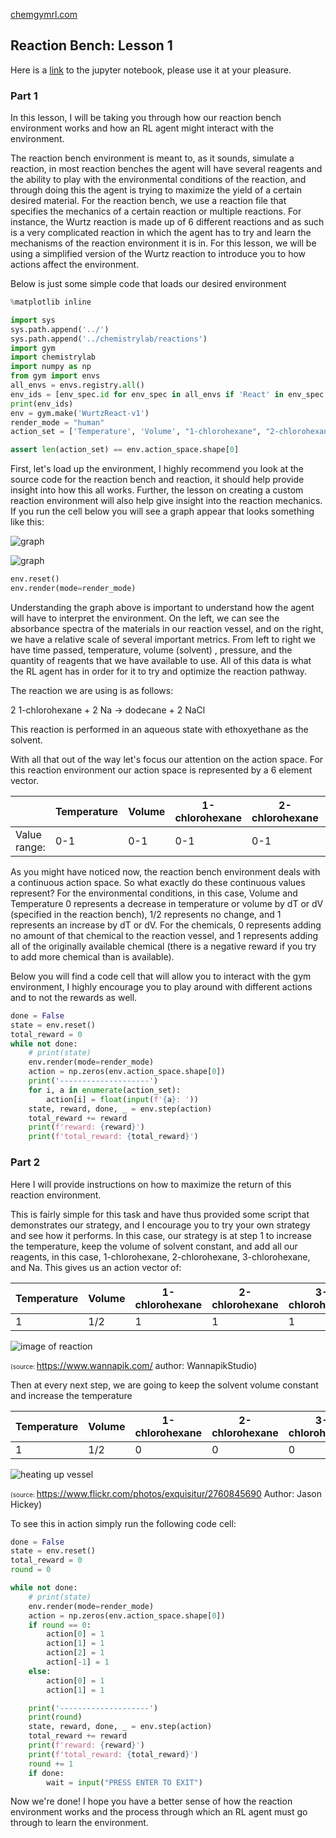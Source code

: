 [chemgymrl.com](https://chemgymrl.com/)

## Reaction Bench: Lesson 1

Here is a [link](https://github.com/chemgymrl/chemgymrl/blob/main/lessons/notebooks/reaction_lesson.ipynb) to the jupyter notebook, please use it at your pleasure.

### Part 1

In this lesson, I will be taking you through how our reaction bench environment works and how an RL agent might interact with the environment.

The reaction bench environment is meant to, as it sounds, simulate a reaction, in most reaction benches the agent will have several reagents and the ability to play with the environmental conditions of the reaction, and through doing this the agent is trying to maximize the yield of a certain desired material. For the reaction bench, we use a reaction file that specifies the mechanics of a certain reaction or multiple reactions. For instance, the Wurtz reaction is made up of 6 different reactions and as such is a very complicated reaction in which the agent has to try and learn the mechanisms of the reaction environment it is in. For this lesson, we will be using a simplified version of the Wurtz reaction to introduce you to how actions affect the environment.

Below is just some simple code that loads our desired environment


```python
%matplotlib inline
```


```python
import sys
sys.path.append('../')
sys.path.append('../chemistrylab/reactions')
import gym
import chemistrylab
import numpy as np
from gym import envs
all_envs = envs.registry.all()
env_ids = [env_spec.id for env_spec in all_envs if 'React' in env_spec.id]
print(env_ids)
env = gym.make('WurtzReact-v1')
render_mode = "human"
action_set = ['Temperature', 'Volume', "1-chlorohexane", "2-chlorohexane", "3-chlorohexane", "Na"]

assert len(action_set) == env.action_space.shape[0]
```

First, let's load up the environment, I highly recommend you look at the source code for the reaction bench and
reaction, it should help provide insight into how this all works. Further, the lesson on creating a custom reaction
environment will also help give insight into the reaction mechanics. If you run the cell below you will see a graph appear that looks something like this:

![graph](../tutorial_figures/reaction-lesson-1/wurtz_overlap_command_0.png)

![graph](../tutorial_figures/reaction-lesson-1/wurtz_lesson_0.png)


```python
env.reset()
env.render(mode=render_mode)
```

Understanding the graph above is important to understand how the agent will have to interpret the environment.
On the left, we can see the absorbance spectra of the materials in our reaction vessel, and on the right, we have
a relative scale of several important metrics. From left to right we have time passed, temperature, volume (solvent)
, pressure, and the quantity of reagents that we have available to use. All of this data is what the RL agent has in order
for it to try and optimize the reaction pathway. 

The reaction we are using is as follows:

2 1-chlorohexane + 2 Na -> dodecane + 2 NaCl

This reaction is performed in an aqueous state with ethoxyethane as the solvent.

With all that out of the way let's focus our attention on the action space. For this reaction environment our action
space is represented by a 6 element vector. 

|              | Temperature | Volume | 1-chlorohexane | 2-chlorohexane | 3-chlorohexane | Na  |
|--------------|-------------|--------|----------------|----------------|----------------|-----|
| Value range: | 0-1         | 0-1    | 0-1            | 0-1            | 0-1            | 0-1 |

As you might have noticed now, the reaction bench environment deals with a continuous action space. So what exactly do
these continuous values represent? For the environmental conditions, in this case, Volume and Temperature 0 represents a
decrease in temperature  or volume by dT or dV (specified in the reaction bench), 1/2 represents no change, and
1 represents an increase by dT or dV. For the chemicals, 0 represents adding no amount of that chemical to the reaction
vessel, and 1 represents adding all of the originally available chemical (there is a negative reward if you try to add
more chemical than is available). 

Below you will find a code cell that will allow you to interact with the gym environment, I highly encourage you to play around with different actions and to not the rewards as well.


```python
done = False
state = env.reset()
total_reward = 0
while not done:
    # print(state)
    env.render(mode=render_mode)
    action = np.zeros(env.action_space.shape[0])
    print('--------------------')
    for i, a in enumerate(action_set):
        action[i] = float(input(f'{a}: '))
    state, reward, done, _ = env.step(action)
    total_reward += reward
    print(f'reward: {reward}')
    print(f'total_reward: {total_reward}')
```

### Part 2


Here I will provide instructions on how to maximize the return of this reaction environment.

This is fairly simple for this task and have thus provided some script that demonstrates our strategy, and I encourage
you to try your own strategy and see how it performs. In this case,  our strategy is at step 1 to increase the temperature,
keep the volume of solvent constant, and add all our reagents, in this case, 1-chlorohexane, 2-chlorohexane, 3-chlorohexane, and Na. This gives us an
action vector of:

| Temperature | Volume | 1-chlorohexane | 2-chlorohexane | 3-chlorohexane | Na  |
|-------------|--------|----------------|----------------|----------------|-----|
| 1         | 1/2    | 1            | 1            | 1            | 1 |

![image of reaction](https://www.wannapik.com/media/W1siZiIsIjIwMTYvMDgvMjIvNXVhOHpnb3Rmd183cGhoODRvcDJnX3Blb3AyODU2LnBuZyJdXQ/6e0ba1585cde8e71/7phh84op2g_peop2856.png)

<a style="font-size: 10px">(source: https://www.wannapik.com/ author: WannapikStudio)</a>

Then at every next step, we are going to keep the solvent volume constant and increase the temperature

| Temperature | Volume | 1-chlorohexane | 2-chlorohexane | 3-chlorohexane | Na  |
|-------------|--------|----------------|----------------|----------------|-----|
| 1         | 1/2    | 0            | 0            | 0            | 0 |

![heating up vessel](https://live.staticflickr.com/3025/2760845690_b11135d74f_b.jpg)

<a style="font-size: 10px">(source: https://www.flickr.com/photos/exquisitur/2760845690 Author: Jason Hickey)</a>

To see this in action simply run the following code cell:


```python
done = False
state = env.reset()
total_reward = 0
round = 0

while not done:
    # print(state)
    env.render(mode=render_mode)
    action = np.zeros(env.action_space.shape[0])
    if round == 0:
        action[0] = 1
        action[1] = 1
        action[2] = 1
        action[-1] = 1
    else:
        action[0] = 1
        action[1] = 1

    print('--------------------')
    print(round)
    state, reward, done, _ = env.step(action)
    total_reward += reward
    print(f'reward: {reward}')
    print(f'total_reward: {total_reward}')
    round += 1
    if done:
        wait = input("PRESS ENTER TO EXIT")
```

Now we're done! I hope you have a better sense of how the reaction environment works and the process through which
an RL agent must go through to learn the environment.
